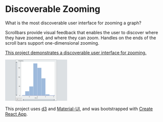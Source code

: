 # Discoverable Zooming

What is the most discoverable user interface for zooming a graph?

Scrollbars provide visual feedback that enables the user to discover where they have zoomed, and where they can zoom.  Handles on the ends of the scroll bars support one-dimensional zooming.

[This project demonstrates a discoverable user interface for zooming.](https://hemanrobinson.github.io/zoom/)

[![Zoom](src/zoom.png "Zoom")](https://hemanrobinson.github.io/zoom/)

This project uses [d3](https://github.com/d3/d3) and [Material-UI](https://github.com/mui-org/material-ui), and was bootstrapped with [Create React App](https://github.com/facebook/create-react-app).
